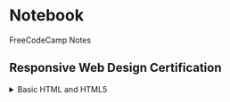 # Notebook

FreeCodeCamp Notes

## Responsive Web Design Certification

<details><summary>Basic HTML and HTML5</summary>

HTML is a markup language that uses a special syntax or notation to describe the structure of a webpage to the browser. HTML elements usually have opening and closing tags that surround and give meaning to content. For example, different elements can describe text as a heading, paragraph, or list item. HTML elements are the building blocks of any webpage.

Most HTML elements have an opening tag and a closing tag. The only difference between opening and closing tags is the forward slash after the opening bracket of a closing tag.

For example this is a heading element with opening and closing tag:

```html
<h1>Main heading</h1>
```

Heading element tells the browser about the structure of your website. h1 elements are often used for main headings, while h2 elements are generally used for subheadings. There are also h3, h4, h5 and h6 elements to indicate different levels of subheadings.

```html
<h2>2-level heading</h2>
<h3>3-level heading</h3>
<h4>4-level heading</h4>
<h5>5-level heading</h5>
<h6>6-level heading</h6>
```

The p element is the preferred element for paragraph text on websites. p is short for "paragraph".

```html
<p>I'm a p tag!</p>
```

</details>

```javascript

```
